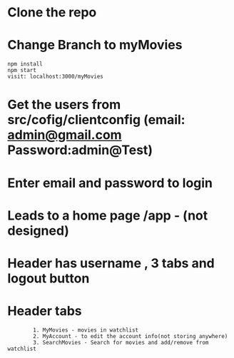 # Clone the repo
# Change Branch to myMovies
    npm install
    npm start
    visit: localhost:3000/myMovies
# Get the users from src/cofig/clientconfig (email: admin@gmail.com Password:admin@Test)
# Enter email and password to login
# Leads to a home page /app - (not designed)
# Header has username , 3 tabs and logout button
# Header tabs 
            1. MyMovies - movies in watchlist
            2. MyAccount - to edit the account info(not storing anywhere)
            3. SearchMovies - Search for movies and add/remove from watchlist

